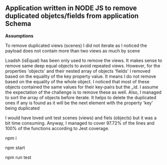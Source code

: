 ## Application written in NODE JS to remove duplicated objetcs/fields from application Schema

**Assumptions**

To remove duplicated views (scenes) I did not iterate as I noticed the payload does not contain more than two views as much by scene

Loadsh (isEqual) has been only used to remove the views. It makes sense to remove same deep equal objects to avoid repeated views. However, for the properties 'objects' and their nested array of objects 'fields' I removed based on the equality of the key property value. It means I do not remove based on the equality of the whole object. I noticed that most of these objects contained the same values for their key-pairs but the _id. I assume the expectation of the challenge is to remove these as well. Also, I managed to sort the array of objects before iterate. It helps to delete the duplicated ones if any is found as it will be the next element with the property 'key' being duplicated

I would have loved unit test scenes (views) and fiels (objects) but it was a bit time consuming. Anyway, I managed to cover 97.72% of the lines and 100% of the functions according to Jest coverage.

npm i

npm start

npm run test

